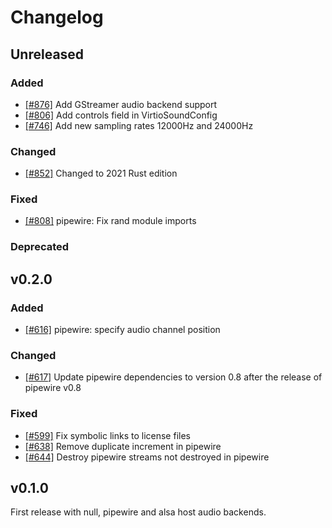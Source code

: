 # Changelog
## Unreleased

### Added

- [[#876]](https://github.com/rust-vmm/vhost-device/pull/876) Add GStreamer audio backend support
- [[#806]](https://github.com/rust-vmm/vhost-device/pull/806) Add controls field in VirtioSoundConfig
- [[#746]](https://github.com/rust-vmm/vhost-device/pull/746) Add new sampling rates 12000Hz and 24000Hz

### Changed

- [[#852]](https://github.com/rust-vmm/vhost-device/pull/852) Changed to 2021 Rust edition

### Fixed
- [[#808]](https://github.com/rust-vmm/vhost-device/pull/808) pipewire: Fix rand module imports

### Deprecated

## v0.2.0

### Added
- [[#616]](https://github.com/rust-vmm/vhost-device/pull/616) pipewire: specify audio
  channel position

### Changed
- [[#617]](https://github.com/rust-vmm/vhost-device/pull/617) Update pipewire
  dependencies to version 0.8 after the release of pipewire v0.8

### Fixed
- [[#599]](https://github.com/rust-vmm/vhost-device/pull/599) Fix symbolic links to license files
- [[#638]](https://github.com/rust-vmm/vhost-device/pull/638) Remove duplicate increment in pipewire
- [[#644]](https://github.com/rust-vmm/vhost-device/pull/644) Destroy pipewire streams not destroyed in pipewire

## v0.1.0

First release with null, pipewire and alsa host audio backends.
